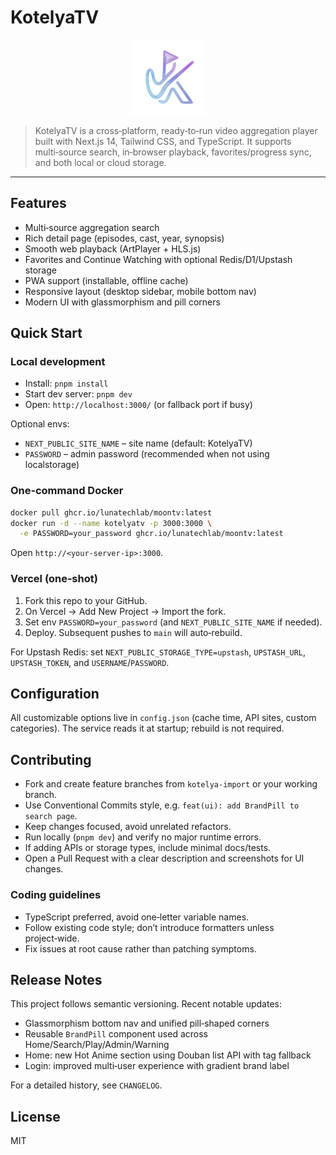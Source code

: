 # KotelyaTV

<div align="center">
  <img src="public/logo.png" alt="KotelyaTV Logo" width="120" />
</div>

> KotelyaTV is a cross‑platform, ready‑to‑run video aggregation player built with Next.js 14, Tailwind CSS, and TypeScript. It supports multi‑source search, in‑browser playback, favorites/progress sync, and both local or cloud storage.

---

## Features

- Multi‑source aggregation search
- Rich detail page (episodes, cast, year, synopsis)
- Smooth web playback (ArtPlayer + HLS.js)
- Favorites and Continue Watching with optional Redis/D1/Upstash storage
- PWA support (installable, offline cache)
- Responsive layout (desktop sidebar, mobile bottom nav)
- Modern UI with glassmorphism and pill corners

## Quick Start

### Local development

- Install: `pnpm install`
- Start dev server: `pnpm dev`
- Open: `http://localhost:3000/` (or fallback port if busy)

Optional envs:
- `NEXT_PUBLIC_SITE_NAME` – site name (default: KotelyaTV)
- `PASSWORD` – admin password (recommended when not using localstorage)

### One‑command Docker

```bash
docker pull ghcr.io/lunatechlab/moontv:latest
docker run -d --name kotelyatv -p 3000:3000 \
  -e PASSWORD=your_password ghcr.io/lunatechlab/moontv:latest
```

Open `http://<your-server-ip>:3000`.

### Vercel (one‑shot)

1. Fork this repo to your GitHub.
2. On Vercel → Add New Project → Import the fork.
3. Set env `PASSWORD=your_password` (and `NEXT_PUBLIC_SITE_NAME` if needed).
4. Deploy. Subsequent pushes to `main` will auto‑rebuild.

For Upstash Redis: set `NEXT_PUBLIC_STORAGE_TYPE=upstash`, `UPSTASH_URL`, `UPSTASH_TOKEN`, and `USERNAME`/`PASSWORD`.

## Configuration

All customizable options live in `config.json` (cache time, API sites, custom categories). The service reads it at startup; rebuild is not required.

## Contributing

- Fork and create feature branches from `kotelya-import` or your working branch.
- Use Conventional Commits style, e.g. `feat(ui): add BrandPill to search page`.
- Keep changes focused, avoid unrelated refactors.
- Run locally (`pnpm dev`) and verify no major runtime errors.
- If adding APIs or storage types, include minimal docs/tests.
- Open a Pull Request with a clear description and screenshots for UI changes.

### Coding guidelines

- TypeScript preferred, avoid one‑letter variable names.
- Follow existing code style; don’t introduce formatters unless project‑wide.
- Fix issues at root cause rather than patching symptoms.

## Release Notes

This project follows semantic versioning. Recent notable updates:

- Glassmorphism bottom nav and unified pill‑shaped corners
- Reusable `BrandPill` component used across Home/Search/Play/Admin/Warning
- Home: new Hot Anime section using Douban list API with tag fallback
- Login: improved multi‑user experience with gradient brand label

For a detailed history, see `CHANGELOG`.

## License

MIT